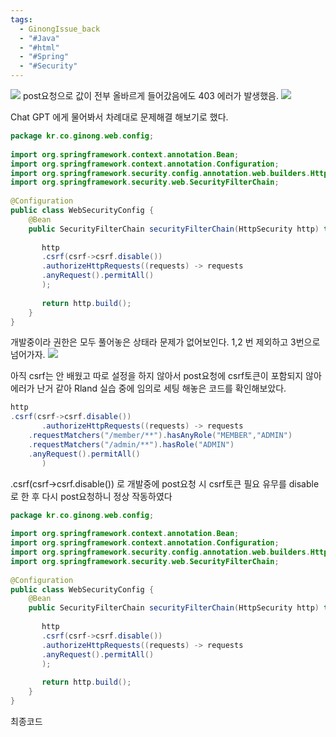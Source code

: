 ```yaml
---
tags:
  - GinongIssue_back
  - "#Java"
  - "#html"
  - "#Spring"
  - "#Security"
---
```



![](https://i.imgur.com/dOsB4xw.png)
post요청으로 값이 전부 올바르게 들어갔음에도 403 에러가 발생했음.
![](https://i.imgur.com/XVJmtQS.png)


Chat GPT 에게 물어봐서 차례대로 문제해결 해보기로 했다.
```java
package kr.co.ginong.web.config;  
  
import org.springframework.context.annotation.Bean;  
import org.springframework.context.annotation.Configuration;  
import org.springframework.security.config.annotation.web.builders.HttpSecurity;  
import org.springframework.security.web.SecurityFilterChain;  
  
@Configuration  
public class WebSecurityConfig {  
    @Bean  
    public SecurityFilterChain securityFilterChain(HttpSecurity http) throws Exception {  
  
       http   
       .csrf(csrf->csrf.disable()) 
       .authorizeHttpRequests((requests) -> requests  
       .anyRequest().permitAll()  
       );  
  
       return http.build();  
    }  
}
```

개발중이라 권한은 모두 풀어놓은 상태라 문제가 없어보인다. 1,2 번 제외하고 3번으로 넘어가자.
![](https://i.imgur.com/sTTbUBz.png)

아직 csrf는 안 배웠고 따로 설정을 하지 않아서 post요청에 csrf토큰이 포함되지 않아 에러가 난거 같아 Rland 실습 중에 임의로 세팅 해놓은 코드를 확인해보았다.
```java
http  
.csrf(csrf->csrf.disable())  
       .authorizeHttpRequests((requests) -> requests  
    .requestMatchers("/member/**").hasAnyRole("MEMBER","ADMIN")  
    .requestMatchers("/admin/**").hasRole("ADMIN")  
    .anyRequest().permitAll()  
       )
```

.csrf(csrf->csrf.disable())  로 개발중에 post요청 시 csrf토큰 필요 유무를 disable로 한 후 다시 post요청하니 정상 작동하였다

```java
package kr.co.ginong.web.config;  
  
import org.springframework.context.annotation.Bean;  
import org.springframework.context.annotation.Configuration;  
import org.springframework.security.config.annotation.web.builders.HttpSecurity;  
import org.springframework.security.web.SecurityFilterChain;  
  
@Configuration  
public class WebSecurityConfig {  
    @Bean  
    public SecurityFilterChain securityFilterChain(HttpSecurity http) throws Exception {  
  
       http   
       .csrf(csrf->csrf.disable()) 
       .authorizeHttpRequests((requests) -> requests  
       .anyRequest().permitAll()  
       );  
  
       return http.build();  
    }  
}
```
최종코드